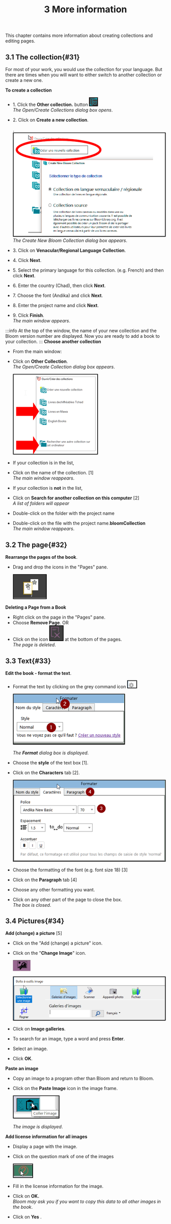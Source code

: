 ﻿---
title: 3 More information
---
This chapter contains more information about creating collections and editing pages.

## 3.1 The collection{#31}

For most of your work, you would use the collection for your language. But there are times when you will want to either switch to another collection or create a new one.

**To create a collection**

- 1\. Click the **Other collection.** button ![](media/6128b88b3b78eb5246da46d4b763964d.png)  
    *The Open/Create Collections dialog box opens*.

- 2\. Click on **Create a new collection**.

    .![](media/eadbe9506c2febc83f0ad4f192117c04.png)  
    *The Create New Bloom Collection dialog box appears*.

- 3\. Click on **Venacular/Regional Language Collection**.
- 4\. Click **Next**.
- 5\. Select the primary language for this collection. (e.g. French) and then click **Next**.
- 6\. Enter the country (Chad), then click **Next**.
- 7\. Choose the font (Andika) and click **Next**.
- 8\. Enter the project name and click **Next**.
- 9\. Click **Finish**.  
    *The main window appears*.

:::info
At the top of the window, the name of your new collection and the Bloom version number are displayed. Now you are ready to add a book to your collection.
:::
**Choose another collection** 

- From the main window:
- Click on **Other Collection**.  
    *The Open/Create Collection dialog box appears*.

    ![](media/e021305af4d37412307c2d90a559725b.png)

- If your collection is in the list,
- Click on the name of the collection. [1]  
    *The main window reappears*.

- If your collection is **not** in the list,
- Click on **Search for another collection on this computer** [2]   
    *A list of folders will appear*

- Double-click on the folder with the project name
- Double-click on the file with the project name.**bloomCollection**  
    *The main window reappears*.

## 3.2 The page{#32}

**Rearrange the pages of the book**.

- Drag and drop the icons in the "Pages" pane.

    ![](media/94ead0fcd71e2f72198782d62d54a71d.png)

**Deleting a Page from a Book**
- Right click on the page in the "Pages" pane.
- Choose **Remove Page**. OR
- Click on the icon 
  ![](media/50cdc75140348225eb90e141b7e0eef4.png) at the bottom of the pages.  
    *The page is deleted*.

## 3.3 Text{#33}

**Edit the book - format the text**.

- Format the text by clicking on the grey command icon ![](media/8170af84445b914b0ce4fba815052841.png)

    ![](media/641cf8021c0a0135497aa06ea6845459.png)

    *The **Format** dialog box is displayed*.

- Choose the **style** of the text box [1].
- Click on the **Characters** tab [2].

    ![](media/426229754f17bf6959b14218ca36dd96.png)

- Choose the formatting of the font (e.g. font size 18) [3]
- Click on the **Paragraph** tab [4]
- Choose any other formatting you want.
- Click on any other part of the page to close the box.   
   *The box is closed*.

## 3.4 Pictures{#34}

**Add (change) a picture** [5] 
- Click on the "Add (change) a picture" icon.

- Click on the "**Change Image**" icon.

    ![](media/8254a0ef6a41b3efbfdc80ae86a8cdb5.png)

    ![](media/87739703faf34988a5c170c5930b93e5.png)

- Click on **Image galleries**.
- To search for an image, type a word and press **Enter**.
- Select an image.
- Click **OK**.

**Paste an image**

- Copy an image to a program other than Bloom and return to Bloom.
- Click on the **Paste Image** icon in the image frame.

    ![](media/803051f8860f846ddc86153b121442b3.png)

    *The image is displayed*.

**Add license information for all images**

- Display a page with the image.
- Click on the question mark of one of the images

    ![](media/703268979983797a70e923c5b683e0b6.jpeg)

- Fill in the license information for the image.
- Click on **OK.**  
    *Bloom may ask you if you want to copy this data to all other images in the book*.
- Click on **Yes** .

